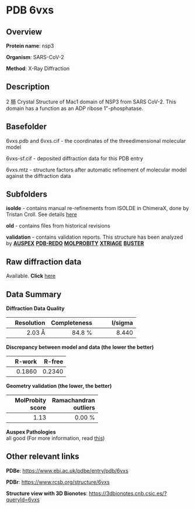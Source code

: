 # PDB 6vxs

## Overview

**Protein name**: nsp3

**Organism**: SARS-CoV-2

**Method**: X-Ray Diffraction

## Description

2 脜 Crystal Structure of Mac1 domain of NSP3 from SARS CoV-2. This domain has a function as an ADP ribose 1"-phosphatase.

## Basefolder

6vxs.pdb and 6vxs.cif - the coordinates of the threedimensional molecular model

6vxs-sf.cif - deposited diffraction data for this PDB entry

6vxs.mtz - structure factors after automatic refinement of molecular model against the diffraction data

## Subfolders

**isolde** - contains manual re-refinements from ISOLDE in ChimeraX, done by Tristan Croll. See details [here](https://github.com/thorn-lab/coronavirus_structural_task_force/blob/master/pdb/nsp3/SARS-CoV-2/6vxs/isolde/directory_info.txt)

**old** - contains files from historical revisions

**validation** - contains validation reports. This structure has been analyzed by [**AUSPEX**](https://github.com/thorn-lab/coronavirus_structural_task_force/tree/master/pdb/nsp3/SARS-CoV-2/6vxs/validation/auspex) [**PDB-REDO**](https://github.com/thorn-lab/coronavirus_structural_task_force/tree/master/pdb/nsp3/SARS-CoV-2/6vxs/validation/pdb-redo) [**MOLPROBITY**](https://github.com/thorn-lab/coronavirus_structural_task_force/tree/master/pdb/nsp3/SARS-CoV-2/6vxs/validation/molprobity) [**XTRIAGE**](https://github.com/thorn-lab/coronavirus_structural_task_force/blob/master/pdb/nsp3/SARS-CoV-2/6vxs/validation/Xtriage_output.log) [**BUSTER**](https://www.globalphasing.com/buster/wiki/index.cgi?Covid19Pdb6VXS) 



## Raw diffraction data

Available. **Click** [here](https://doi.org/10.18430/m36vxs) 

## Data Summary
**Diffraction Data Quality**

|   | Resolution | Completeness| I/sigma |
|---|-------------:|----------------:|--------------:|
|   |2.03 Å|84.8  %|<img width=50/>8.440|

**Discrepancy between model and data (the lower the better)**

|   | **R-work**| **R-free**   
|---|-------------:|----------------:|           
||  0.1860|  0.2340|

**Geometry validation (the lower, the better)**

|   |**MolProbity<br>score**| **Ramachandran<br>outliers** 
|---|-------------:|----------------:|
||  1.13|  0.00 %|

**Auspex Pathologies**<br> all good (For more information, read [this](https://github.com/thorn-lab/coronavirus_structural_task_force/blob/master/pdb/nsp3/SARS-CoV-2/6vxs/validation/auspex/6vxs_auspex_comments.txt))

 



## Other relevant links 
**PDBe**:  https://www.ebi.ac.uk/pdbe/entry/pdb/6vxs
 
**PDBr**: https://www.rcsb.org/structure/6vxs 

**Structure view with 3D Bionotes**: https://3dbionotes.cnb.csic.es/?queryId=6vxs


